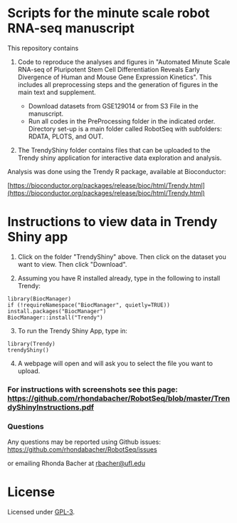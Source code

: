 # Scripts for the minute scale robot RNA-seq manuscript


This repository contains 

1. Code to reproduce the analyses and figures in "Automated Minute Scale RNA-seq of Pluripotent Stem Cell Differentiation Reveals Early Divergence of Human and Mouse Gene Expression Kinetics". This includes all preprocessing steps and the generation of figures in the main text and supplement. 

    * Download datasets from GSE129014 or from S3 File in the manuscript.
    * Run all codes in the PreProcessing folder in the indicated order. Directory set-up is a main folder called RobotSeq with subfolders: RDATA, PLOTS, and OUT.
  
2. The TrendyShiny folder contains files that can be uploaded to the Trendy shiny application for interactive data exploration and analysis.

Analysis was done using the Trendy R package, available at Bioconductor:

[https://bioconductor.org/packages/release/bioc/html/Trendy.html](https://bioconductor.org/packages/release/bioc/html/Trendy.html)


# Instructions to view data in Trendy Shiny app


1. Click on the folder "TrendyShiny" above. Then click on the dataset you want to view. Then click "Download".

2. Assuming you have R installed already, type in the following to install Trendy:

```
library(BiocManager)
if (!requireNamespace("BiocManager", quietly=TRUE))
install.packages("BiocManager")
BiocManager::install("Trendy")
```

3. To run the Trendy Shiny App, type in:

```
library(Trendy)
trendyShiny()
```

4. A webpage will open and will ask you to select the file you want to upload. 


### For instructions with screenshots see this page: https://github.com/rhondabacher/RobotSeq/blob/master/TrendyShinyInstructions.pdf



### Questions

Any questions may be reported using Github issues: https://github.com/rhondabacher/RobotSeq/issues

or emailing Rhonda Bacher at rbacher@ufl.edu

# License

Licensed under [GPL-3](https://github.com/rhondabacher/RobotSeq/blob/master/LICENSE.md).
